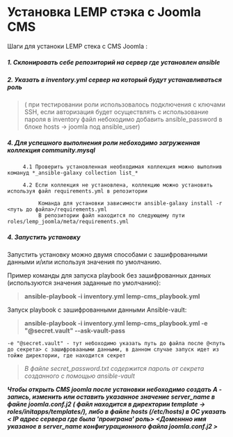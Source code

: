 # Установка LEMP стэка с Joomla CMS 

Шаги для устаноки LEMP стека с CMS Joomla :

##### 1. Склонировать себе репозиторий на сервер где установлен ansible
##### 2. Указать в inventory.yml сервер на который будут устанавливаться роль
   
  >( при тестировании роли использовалось подключения с ключами SSH,
   если авторизация будет осуществлять с использование пароля в inventory файл небоходимо добавить ansible_password в блоке hosts -> joomla под ansible_user)

##### 4. Для успешного выполнения роли небоходимо загруженная коллекция community.mysql
   
         4.1 Проверить установленная необходимая коллекция можно выполнив комануд *_ansible-galaxy collection list_*

         4.2 Если коллекция не установлена, коллекцию можно установить используя файл requirements.yml в репозитории

              Команда для установки зависимости ansible-galaxy install -r <путь до файла>/requirements.yml
              В репозитории файл находится по следующему пути roles/lemp_joomla/meta/requirements.yml
   
   
##### 4. Запустить установку

   Запустить установку можно двумя способами с зашифрованными данными и/или используя значения по умолчанию.

   Пример команды для запуска playbook без зашифрованных данных (используются значения заданные по умолчанию):


   >  **ansible-playbook -i inventory.yml lemp-cms_playbook.yml**


   Запуск playbook с зашифрованными данными Ansible-vault:


   >  **ansible-playbook -i inventory.yml lemp-cms_playbook.yml  -e "@secret.vault" --ask-vault-pass**
   
    -e "@secret.vault" - тут небоходимо указать путь до файла после @<путь до секрета> с зашифровааными данными, в данном случае запуск идет из тойже директории, где находится секрет 


   > *В файле secret_password.txt содержится пароль от секрета созданного с помощью ansible-vault*
   




*_**Чтобы открыть CMS joomla после установки небоходимо создать A - запись, изменить или оставить указанное значение server_name в файле joomla.conf.j2 ( файл находится в директории template -> roles/initapps/templates/),
либо в файле hosts (/etc/hosts) в ОС указать < IP адрес сервера где была 'проиграна' роль> <Доменнно имя указаное в server_name конфигурационного файла joomla.conf.j2 >**_*
